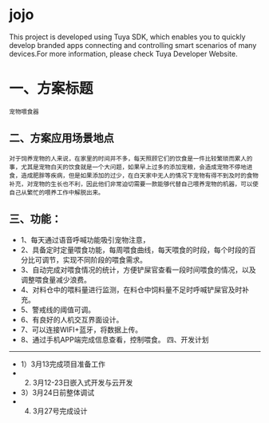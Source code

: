 # jojo
This project is developed using Tuya SDK, which enables you to quickly develop branded apps connecting and controlling smart scenarios of many devices.For more information, please check Tuya Developer Website.

一、方案标题
==
    宠物喂食器
二、方案应用场景地点
-------------------
    对于饲养宠物的人来说，在家里的时间并不多，每天照顾它们的饮食是一件比较繁琐而累人的事，尤其是宠物白天的饮食就是一个大问题，如果早上过多的添加宠粮，会造成宠物不停地进食，造成肥胖等疾病，但是如果添加的过少，在白天家中无人的情况下宠物有得不到及时的食物补充，对宠物的生长也不利，因此他们非常迫切需要一款能够代替自己喂养宠物的机器，可以使自己从繁忙的喂养工作中解脱出来。

三、功能：
-------
  * 1、每天通过语音呼喊功能吸引宠物注意，
  * 2、具备定时定量喂食功能，每周喂食曲线，每天喂食的时段，每个时段的百分比可调节，实现不同阶段的喂食需求。
  * 3、自动完成对喂食情况的统计，方便铲屎官查看一段时间喂食的情况，以及调整喂食量减少浪费。
  * 4、对料仓中的喂料量进行监测，在料仓中饲料量不足时呼喊铲屎官及时补充。
  * 5、警戒线的阈值可调。
  * 6、有良好的人机交互界面设计。
  * 7、可以连接WIFI+蓝牙，将数据上传。
  * 8、通过手机APP端完成信息查看，控制喂食。
四、开发计划
------------
 * 1）3月13完成项目准备工作
 * 2) 3月12-23日嵌入式开发与云开发
 * 3）3月24日前整体调试
 * 4) 3月27号完成设计
